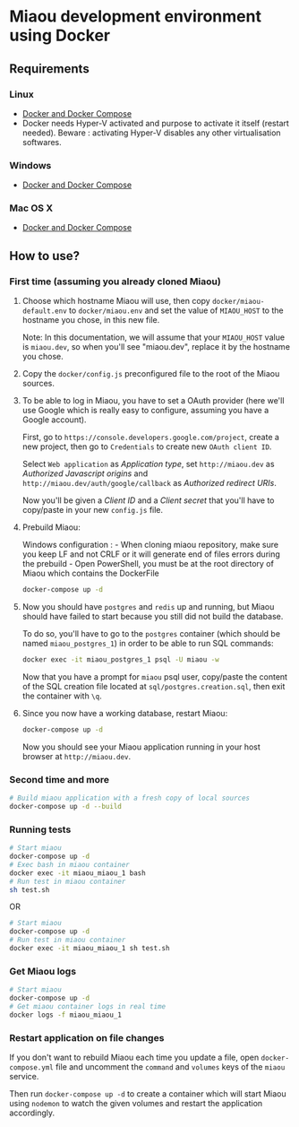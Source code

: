 Miaou development environment using Docker
===



## Requirements

### Linux

 - [Docker and Docker Compose](https://docs.docker.com/engine/installation/linux/)
 - Docker needs Hyper-V activated and purpose to activate it itself (restart needed). Beware : activating Hyper-V disables any other virtualisation softwares.

### Windows

 - [Docker and Docker Compose](https://docs.docker.com/engine/installation/windows/)

### Mac OS X

 - [Docker and Docker Compose](https://docs.docker.com/engine/installation/mac/)



## How to use?

### First time (assuming you already cloned Miaou)

 1. Choose which hostname Miaou will use, then copy `docker/miaou-default.env` to `docker/miaou.env` and set the value of `MIAOU_HOST` to the hostname you chose, in this new file.

    Note: In this documentation, we will assume that your `MIAOU_HOST` value is `miaou.dev`, so when you'll see "miaou.dev", replace it by the hostname you chose.

 2. Copy the `docker/config.js` preconfigured file to the root of the Miaou sources.

 3. To be able to log in Miaou, you have to set a OAuth provider (here we'll use Google which is really easy to configure, assuming you have a Google account).

    First, go to `https://console.developers.google.com/project`, create a new project, then go to `Credentials` to create new `OAuth client ID`.

    Select `Web application` as *Application type*, set `http://miaou.dev` as *Authorized Javascript origins* and `http://miaou.dev/auth/google/callback` as *Authorized redirect URIs*.

    Now you'll be given a *Client ID* and a *Client secret* that you'll have to copy/paste in your new `config.js` file.

 4. Prebuild Miaou:
 
	Windows configuration : 
		- When cloning miaou repository, make sure you keep LF and not CRLF or it will generate end of files errors during the prebuild
		- Open PowerShell, you must be at the root directory of Miaou which contains the DockerFile
 
    ```bash
    docker-compose up -d
    ```

 5. Now you should have `postgres` and `redis` up and running, but Miaou should have failed to start because you still did not build the database.

    To do so, you'll have to go to the `postgres` container (which should be named `miaou_postgres_1`) in order to be able to run SQL commands:

    ```bash
    docker exec -it miaou_postgres_1 psql -U miaou -w
    ```

    Now that you have a prompt for `miaou` psql user, copy/paste the content of the SQL creation file located at `sql/postgres.creation.sql`, then exit the container with `\q`.

 6. Since you now have a working database, restart Miaou:

    ```bash
    docker-compose up -d
    ```

    Now you should see your Miaou application running in your host browser at `http://miaou.dev`.

### Second time and more

```bash
# Build miaou application with a fresh copy of local sources
docker-compose up -d --build
```

### Running tests

```bash
# Start miaou
docker-compose up -d
# Exec bash in miaou container
docker exec -it miaou_miaou_1 bash
# Run test in miaou container
sh test.sh
```

OR

```bash
# Start miaou
docker-compose up -d
# Run test in miaou container
docker exec -it miaou_miaou_1 sh test.sh
```

### Get Miaou logs

```bash
# Start miaou
docker-compose up -d
# Get miaou container logs in real time
docker logs -f miaou_miaou_1
```

### Restart application on file changes

If you don't want to rebuild Miaou each time you update a file, open `docker-compose.yml` file and uncomment the `command` and `volumes` keys of the `miaou` service.

Then run `docker-compose up -d` to create a container which will start Miaou using `nodemon` to watch the given volumes and restart the application accordingly.

